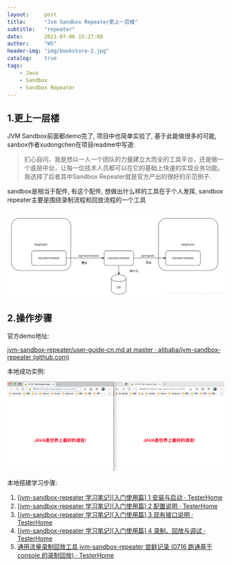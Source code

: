 ```yaml
---
layout:     post
title:      "Jvm Sandbox Repeater更上一层楼"
subtitle:   "repeater"
date:       2021-07-06 15:27:00
author:     "WS"
header-img: "img/bookstore-2.jpg"
catalog:    true
tags:
    - Java
    - Sandbox
    - Sandbox Repeater
---
```


## 1.更上一层楼

  JVM Sandbox前面都demo完了, 项目中也简单实验了, 基于此能做很多的可能, sanbox作者xudongchen在项目readme中写道:

>  扪心自问，我是想以一人一个团队的力量建立大而全的工具平台，还是做一个底层中台，让每一位技术人员都可以在它的基础上快速的实现业务功能。我选择了后者其中Sandbox Repeater就是官方产出的很好的示范例子.

  sandbox是相当于配件, 有这个配件, 想做出什么样的工具在于个人发挥, sandbox repeater主要是围绕录制流程和回放流程的一个工具

![javascript](/img/repeater-1.png)

## 2.操作步骤

官方demo地址: 

[jvm-sandbox-repeater/user-guide-cn.md at master · alibaba/jvm-sandbox-repeater (github.com)](https://github.com/alibaba/jvm-sandbox-repeater/blob/master/docs/user-guide-cn.md)

本地成功实例:

![javascript](/img/repeater.png)

本地搭建学习步骤:

1. [[jvm-sandbox-repeater 学习笔记\][入门使用篇] 1 安装与启动 · TesterHome](https://testerhome.com/topics/20868)
2. [[jvm-sandbox-repeater 学习笔记\][入门使用篇] 2 配置说明 · TesterHome](https://testerhome.com/topics/20869)
3. [[jvm-sandbox-repeater 学习笔记\][入门使用篇] 3 现有接口说明 · TesterHome](https://testerhome.com/topics/20912)
4. [[jvm-sandbox-repeater 学习笔记\][入门使用篇] 4 录制、回放与调试 · TesterHome](https://testerhome.com/topics/20939)
5. [通用流量录制回放工具 jvm-sandbox-repeater 尝鲜记录 (0716 跑通基于 console 的录制回放) · TesterHome](https://testerhome.com/topics/19778)

